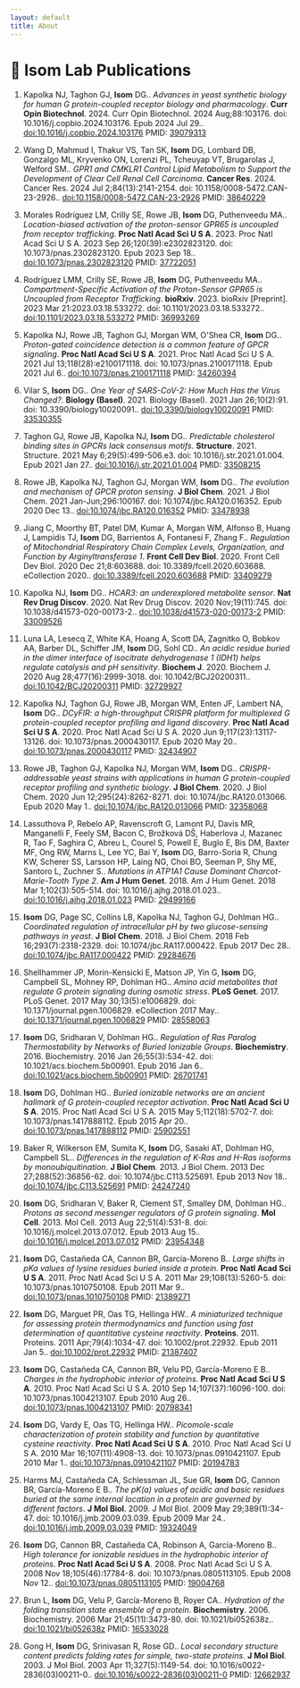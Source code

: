 ```yaml
---
layout: default
title: About
---
```


# 🧬 Isom Lab Publications

1. Kapolka NJ, Taghon GJ, ****Isom**** DG.. *Advances in yeast synthetic biology for human G protein-coupled receptor biology and pharmacology*. **Curr Opin Biotechnol**. 2024. Curr Opin Biotechnol. 2024 Aug;88:103176. doi: 10.1016/j.copbio.2024.103176. Epub 2024 Jul 29.. [doi:10.1016/j.copbio.2024.103176](https://doi.org/10.1016/j.copbio.2024.103176) PMID: [39079313](https://pubmed.ncbi.nlm.nih.gov/39079313)

1. Wang D, Mahmud I, Thakur VS, Tan SK, ****Isom**** DG, Lombard DB, Gonzalgo ML, Kryvenko ON, Lorenzi PL, Tcheuyap VT, Brugarolas J, Welford SM.. *GPR1 and CMKLR1 Control Lipid Metabolism to Support the Development of Clear Cell Renal Cell Carcinoma*. **Cancer Res**. 2024. Cancer Res. 2024 Jul 2;84(13):2141-2154. doi: 10.1158/0008-5472.CAN-23-2926.. [doi:10.1158/0008-5472.CAN-23-2926](https://doi.org/10.1158/0008-5472.CAN-23-2926) PMID: [38640229](https://pubmed.ncbi.nlm.nih.gov/38640229)

1. Morales Rodríguez LM, Crilly SE, Rowe JB, ****Isom**** DG, Puthenveedu MA.. *Location-biased activation of the proton-sensor GPR65 is uncoupled from receptor trafficking*. **Proc Natl Acad Sci U S A**. 2023. Proc Natl Acad Sci U S A. 2023 Sep 26;120(39):e2302823120. doi: 10.1073/pnas.2302823120. Epub 2023 Sep 18.. [doi:10.1073/pnas.2302823120](https://doi.org/10.1073/pnas.2302823120) PMID: [37722051](https://pubmed.ncbi.nlm.nih.gov/37722051)

1. Rodríguez LMM, Crilly SE, Rowe JB, ****Isom**** DG, Puthenveedu MA.. *Compartment-Specific Activation of the Proton-Sensor GPR65 is Uncoupled from Receptor Trafficking*. **bioRxiv**. 2023. bioRxiv [Preprint]. 2023 Mar 21:2023.03.18.533272. doi: 10.1101/2023.03.18.533272.. [doi:10.1101/2023.03.18.533272](https://doi.org/10.1101/2023.03.18.533272) PMID: [36993269](https://pubmed.ncbi.nlm.nih.gov/36993269)

1. Kapolka NJ, Rowe JB, Taghon GJ, Morgan WM, O'Shea CR, ****Isom**** DG.. *Proton-gated coincidence detection is a common feature of GPCR signaling*. **Proc Natl Acad Sci U S A**. 2021. Proc Natl Acad Sci U S A. 2021 Jul 13;118(28):e2100171118. doi: 10.1073/pnas.2100171118. Epub 2021 Jul 6.. [doi:10.1073/pnas.2100171118](https://doi.org/10.1073/pnas.2100171118) PMID: [34260394](https://pubmed.ncbi.nlm.nih.gov/34260394)

1. Vilar S, ****Isom**** DG.. *One Year of SARS-CoV-2: How Much Has the Virus Changed?*. **Biology (Basel)**. 2021. Biology (Basel). 2021 Jan 26;10(2):91. doi: 10.3390/biology10020091.. [doi:10.3390/biology10020091](https://doi.org/10.3390/biology10020091) PMID: [33530355](https://pubmed.ncbi.nlm.nih.gov/33530355)

1. Taghon GJ, Rowe JB, Kapolka NJ, ****Isom**** DG.. *Predictable cholesterol binding sites in GPCRs lack consensus motifs*. **Structure**. 2021. Structure. 2021 May 6;29(5):499-506.e3. doi: 10.1016/j.str.2021.01.004. Epub 2021 Jan 27.. [doi:10.1016/j.str.2021.01.004](https://doi.org/10.1016/j.str.2021.01.004) PMID: [33508215](https://pubmed.ncbi.nlm.nih.gov/33508215)

1. Rowe JB, Kapolka NJ, Taghon GJ, Morgan WM, ****Isom**** DG.. *The evolution and mechanism of GPCR proton sensing*. **J Biol Chem**. 2021. J Biol Chem. 2021 Jan-Jun;296:100167. doi: 10.1074/jbc.RA120.016352. Epub 2020 Dec 13.. [doi:10.1074/jbc.RA120.016352](https://doi.org/10.1074/jbc.RA120.016352) PMID: [33478938](https://pubmed.ncbi.nlm.nih.gov/33478938)

1. Jiang C, Moorthy BT, Patel DM, Kumar A, Morgan WM, Alfonso B, Huang J, Lampidis TJ, ****Isom**** DG, Barrientos A, Fontanesi F, Zhang F.. *Regulation of Mitochondrial Respiratory Chain Complex Levels, Organization, and Function by Arginyltransferase 1*. **Front Cell Dev Biol**. 2020. Front Cell Dev Biol. 2020 Dec 21;8:603688. doi: 10.3389/fcell.2020.603688. eCollection 2020.. [doi:10.3389/fcell.2020.603688](https://doi.org/10.3389/fcell.2020.603688) PMID: [33409279](https://pubmed.ncbi.nlm.nih.gov/33409279)

1. Kapolka NJ, ****Isom**** DG.. *HCAR3: an underexplored metabolite sensor*. **Nat Rev Drug Discov**. 2020. Nat Rev Drug Discov. 2020 Nov;19(11):745. doi: 10.1038/d41573-020-00173-2.. [doi:10.1038/d41573-020-00173-2](https://doi.org/10.1038/d41573-020-00173-2) PMID: [33009526](https://pubmed.ncbi.nlm.nih.gov/33009526)

1. Luna LA, Lesecq Z, White KA, Hoang A, Scott DA, Zagnitko O, Bobkov AA, Barber DL, Schiffer JM, ****Isom**** DG, Sohl CD.. *An acidic residue buried in the dimer interface of isocitrate dehydrogenase 1 (IDH1) helps regulate catalysis and pH sensitivity*. **Biochem J**. 2020. Biochem J. 2020 Aug 28;477(16):2999-3018. doi: 10.1042/BCJ20200311.. [doi:10.1042/BCJ20200311](https://doi.org/10.1042/BCJ20200311) PMID: [32729927](https://pubmed.ncbi.nlm.nih.gov/32729927)

1. Kapolka NJ, Taghon GJ, Rowe JB, Morgan WM, Enten JF, Lambert NA, ****Isom**** DG.. *DCyFIR: a high-throughput CRISPR platform for multiplexed G protein-coupled receptor profiling and ligand discovery*. **Proc Natl Acad Sci U S A**. 2020. Proc Natl Acad Sci U S A. 2020 Jun 9;117(23):13117-13126. doi: 10.1073/pnas.2000430117. Epub 2020 May 20.. [doi:10.1073/pnas.2000430117](https://doi.org/10.1073/pnas.2000430117) PMID: [32434907](https://pubmed.ncbi.nlm.nih.gov/32434907)

1. Rowe JB, Taghon GJ, Kapolka NJ, Morgan WM, ****Isom**** DG.. *CRISPR-addressable yeast strains with applications in human G protein-coupled receptor profiling and synthetic biology*. **J Biol Chem**. 2020. J Biol Chem. 2020 Jun 12;295(24):8262-8271. doi: 10.1074/jbc.RA120.013066. Epub 2020 May 1.. [doi:10.1074/jbc.RA120.013066](https://doi.org/10.1074/jbc.RA120.013066) PMID: [32358068](https://pubmed.ncbi.nlm.nih.gov/32358068)

1. Lassuthova P, Rebelo AP, Ravenscroft G, Lamont PJ, Davis MR, Manganelli F, Feely SM, Bacon C, Brožková DŠ, Haberlova J, Mazanec R, Tao F, Saghira C, Abreu L, Courel S, Powell E, Buglo E, Bis DM, Baxter MF, Ong RW, Marns L, Lee YC, Bai Y, ****Isom**** DG, Barro-Soria R, Chung KW, Scherer SS, Larsson HP, Laing NG, Choi BO, Seeman P, Shy ME, Santoro L, Zuchner S.. *Mutations in ATP1A1 Cause Dominant Charcot-Marie-Tooth Type 2*. **Am J Hum Genet**. 2018. Am J Hum Genet. 2018 Mar 1;102(3):505-514. doi: 10.1016/j.ajhg.2018.01.023.. [doi:10.1016/j.ajhg.2018.01.023](https://doi.org/10.1016/j.ajhg.2018.01.023) PMID: [29499166](https://pubmed.ncbi.nlm.nih.gov/29499166)

1. ****Isom**** DG, Page SC, Collins LB, Kapolka NJ, Taghon GJ, Dohlman HG.. *Coordinated regulation of intracellular pH by two glucose-sensing pathways in yeast*. **J Biol Chem**. 2018. J Biol Chem. 2018 Feb 16;293(7):2318-2329. doi: 10.1074/jbc.RA117.000422. Epub 2017 Dec 28.. [doi:10.1074/jbc.RA117.000422](https://doi.org/10.1074/jbc.RA117.000422) PMID: [29284676](https://pubmed.ncbi.nlm.nih.gov/29284676)

1. Shellhammer JP, Morin-Kensicki E, Matson JP, Yin G, ****Isom**** DG, Campbell SL, Mohney RP, Dohlman HG.. *Amino acid metabolites that regulate G protein signaling during osmotic stress*. **PLoS Genet**. 2017. PLoS Genet. 2017 May 30;13(5):e1006829. doi: 10.1371/journal.pgen.1006829. eCollection 2017 May.. [doi:10.1371/journal.pgen.1006829](https://doi.org/10.1371/journal.pgen.1006829) PMID: [28558063](https://pubmed.ncbi.nlm.nih.gov/28558063)

1. ****Isom**** DG, Sridharan V, Dohlman HG.. *Regulation of Ras Paralog Thermostability by Networks of Buried Ionizable Groups*. **Biochemistry**. 2016. Biochemistry. 2016 Jan 26;55(3):534-42. doi: 10.1021/acs.biochem.5b00901. Epub 2016 Jan 6.. [doi:10.1021/acs.biochem.5b00901](https://doi.org/10.1021/acs.biochem.5b00901) PMID: [26701741](https://pubmed.ncbi.nlm.nih.gov/26701741)

1. ****Isom**** DG, Dohlman HG.. *Buried ionizable networks are an ancient hallmark of G protein-coupled receptor activation*. **Proc Natl Acad Sci U S A**. 2015. Proc Natl Acad Sci U S A. 2015 May 5;112(18):5702-7. doi: 10.1073/pnas.1417888112. Epub 2015 Apr 20.. [doi:10.1073/pnas.1417888112](https://doi.org/10.1073/pnas.1417888112) PMID: [25902551](https://pubmed.ncbi.nlm.nih.gov/25902551)

1. Baker R, Wilkerson EM, Sumita K, ****Isom**** DG, Sasaki AT, Dohlman HG, Campbell SL.. *Differences in the regulation of K-Ras and H-Ras isoforms by monoubiquitination*. **J Biol Chem**. 2013. J Biol Chem. 2013 Dec 27;288(52):36856-62. doi: 10.1074/jbc.C113.525691. Epub 2013 Nov 18.. [doi:10.1074/jbc.C113.525691](https://doi.org/10.1074/jbc.C113.525691) PMID: [24247240](https://pubmed.ncbi.nlm.nih.gov/24247240)

1. ****Isom**** DG, Sridharan V, Baker R, Clement ST, Smalley DM, Dohlman HG.. *Protons as second messenger regulators of G protein signaling*. **Mol Cell**. 2013. Mol Cell. 2013 Aug 22;51(4):531-8. doi: 10.1016/j.molcel.2013.07.012. Epub 2013 Aug 15.. [doi:10.1016/j.molcel.2013.07.012](https://doi.org/10.1016/j.molcel.2013.07.012) PMID: [23954348](https://pubmed.ncbi.nlm.nih.gov/23954348)

1. ****Isom**** DG, Castañeda CA, Cannon BR, García-Moreno B.. *Large shifts in pKa values of lysine residues buried inside a protein*. **Proc Natl Acad Sci U S A**. 2011. Proc Natl Acad Sci U S A. 2011 Mar 29;108(13):5260-5. doi: 10.1073/pnas.1010750108. Epub 2011 Mar 9.. [doi:10.1073/pnas.1010750108](https://doi.org/10.1073/pnas.1010750108) PMID: [21389271](https://pubmed.ncbi.nlm.nih.gov/21389271)

1. ****Isom**** DG, Marguet PR, Oas TG, Hellinga HW.. *A miniaturized technique for assessing protein thermodynamics and function using fast determination of quantitative cysteine reactivity*. **Proteins**. 2011. Proteins. 2011 Apr;79(4):1034-47. doi: 10.1002/prot.22932. Epub 2011 Jan 5.. [doi:10.1002/prot.22932](https://doi.org/10.1002/prot.22932) PMID: [21387407](https://pubmed.ncbi.nlm.nih.gov/21387407)

1. ****Isom**** DG, Castañeda CA, Cannon BR, Velu PD, García-Moreno E B.. *Charges in the hydrophobic interior of proteins*. **Proc Natl Acad Sci U S A**. 2010. Proc Natl Acad Sci U S A. 2010 Sep 14;107(37):16096-100. doi: 10.1073/pnas.1004213107. Epub 2010 Aug 26.. [doi:10.1073/pnas.1004213107](https://doi.org/10.1073/pnas.1004213107) PMID: [20798341](https://pubmed.ncbi.nlm.nih.gov/20798341)

1. ****Isom**** DG, Vardy E, Oas TG, Hellinga HW.. *Picomole-scale characterization of protein stability and function by quantitative cysteine reactivity*. **Proc Natl Acad Sci U S A**. 2010. Proc Natl Acad Sci U S A. 2010 Mar 16;107(11):4908-13. doi: 10.1073/pnas.0910421107. Epub 2010 Mar 1.. [doi:10.1073/pnas.0910421107](https://doi.org/10.1073/pnas.0910421107) PMID: [20194783](https://pubmed.ncbi.nlm.nih.gov/20194783)

1. Harms MJ, Castañeda CA, Schlessman JL, Sue GR, ****Isom**** DG, Cannon BR, García-Moreno E B.. *The pK(a) values of acidic and basic residues buried at the same internal location in a protein are governed by different factors*. **J Mol Biol**. 2009. J Mol Biol. 2009 May 29;389(1):34-47. doi: 10.1016/j.jmb.2009.03.039. Epub 2009 Mar 24.. [doi:10.1016/j.jmb.2009.03.039](https://doi.org/10.1016/j.jmb.2009.03.039) PMID: [19324049](https://pubmed.ncbi.nlm.nih.gov/19324049)

1. ****Isom**** DG, Cannon BR, Castañeda CA, Robinson A, García-Moreno B.. *High tolerance for ionizable residues in the hydrophobic interior of proteins*. **Proc Natl Acad Sci U S A**. 2008. Proc Natl Acad Sci U S A. 2008 Nov 18;105(46):17784-8. doi: 10.1073/pnas.0805113105. Epub 2008 Nov 12.. [doi:10.1073/pnas.0805113105](https://doi.org/10.1073/pnas.0805113105) PMID: [19004768](https://pubmed.ncbi.nlm.nih.gov/19004768)

1. Brun L, ****Isom**** DG, Velu P, García-Moreno B, Royer CA.. *Hydration of the folding transition state ensemble of a protein*. **Biochemistry**. 2006. Biochemistry. 2006 Mar 21;45(11):3473-80. doi: 10.1021/bi052638z.. [doi:10.1021/bi052638z](https://doi.org/10.1021/bi052638z) PMID: [16533028](https://pubmed.ncbi.nlm.nih.gov/16533028)

1. Gong H, ****Isom**** DG, Srinivasan R, Rose GD.. *Local secondary structure content predicts folding rates for simple, two-state proteins*. **J Mol Biol**. 2003. J Mol Biol. 2003 Apr 11;327(5):1149-54. doi: 10.1016/s0022-2836(03)00211-0.. [doi:10.1016/s0022-2836(03)00211-0](https://doi.org/10.1016/s0022-2836(03)00211-0) PMID: [12662937](https://pubmed.ncbi.nlm.nih.gov/12662937)